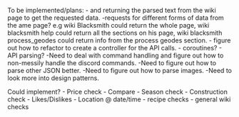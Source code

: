 To be implemented/plans:
        - and returning the parsed text from the wiki page to get the requested data.
            -requests for different forms of data from the ame page? e.g wiki Blacksmith could return the whole page,
            wiki blacksmith help could return all the sections on his page, wiki blacksmith process_geodes could
            return info from the process geodes section.
        - figure out how to refactor to create a controller for the API calls.
        - coroutines?
        - API parsing?
    -Need to deal with command handling and figure out how to non-messily handle the discord commands.
    -Need to figure out how to parse other JSON better.
    -Need to figure out how to parse images.
    -Need to look more into design patterns.

Could implement?
    - Price check
    - Compare
    - Season check
    - Construction check
    - Likes/Dislikes
    - Location @ date/time
    - recipe checks
    - general wiki checks
    